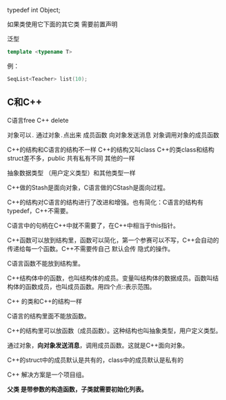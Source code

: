 typedef int Object;

如果类使用它下面的其它类  需要前置声明

泛型

```c++
template <typename T>
```

例：

```c++
SeqList<Teacher> list(10);
```

## C和C++

C语言free  C++ delete

对象可以`.`    通过对象`.`点出来  成员函数 
向对象发送消息  对象调用对象的成员函数

C++的结构和C语言的结构不一样
C++的结构又叫class
C++的类class和结构struct差不多，public 共有私有不同 其他的一样

抽象数据类型 （用户定义类型）和其他类型一样

C++做的Stash是面向对象，C语言做的CStash是面向过程。

C++的结构对C语言的结构进行了改进和增强。也有简化：C语言的结构有typedef，C++不需要。

C语言中的句柄在C++中就不需要了，在C++中相当于this指针。

C++函数可以放到结构里，函数可以简化，第一个参赛可以不写，C++会自动的传递给每一个函数。C++不需要传自己  默认会传 隐式的操作。

C语言函数不能放到结构里。

C++结构体中的函数，也叫结构体的成员。变量叫结构体的数据成员。函数叫结构体的函数成员，也叫成员函数。用四个点::表示范围。

C++ 的类和C++的结构一样

C语言的结构里面不能放函数。

C++的结构里可以放函数（成员函数）。这种结构也叫抽象类型，用户定义类型。

通过对象，**向对象发送消息**，调用成员函数。这就是C++面向对象。

C++的struct中的成员默认是共有的，class中的成员默认是私有的



C++ 解决方案是一个项目组。

**父类 是带参数的构造函数，子类就需要初始化列表。**